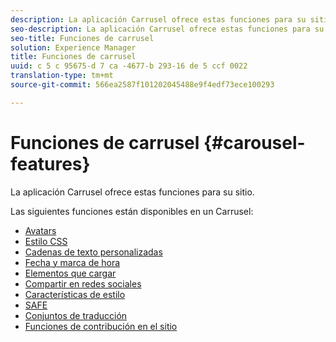 ```yaml
---
description: La aplicación Carrusel ofrece estas funciones para su sitio.
seo-description: La aplicación Carrusel ofrece estas funciones para su sitio.
seo-title: Funciones de carrusel
solution: Experience Manager
title: Funciones de carrusel
uuid: c 5 c 95675-d 7 ca -4677-b 293-16 de 5 ccf 0022
translation-type: tm+mt
source-git-commit: 566ea2587f101202045488e9f4edf73ece100293

---
```



# Funciones de carrusel {#carousel-features}

La aplicación Carrusel ofrece estas funciones para su sitio.

Las siguientes funciones están disponibles en un Carrusel:

* [Avatars](/help/using/c-features-livefyre/c-styling-features/c-avatars.md#c_avatars)
* [Estilo CSS](/help/using/c-features-livefyre/c-styling-features/c-css-styling-branding.md#c_css_styling_branding)
* [Cadenas de texto personalizadas](/help/using/c-features-livefyre/c-custom-text-strings.md#c_custom_text_strings)
* [Fecha y marca de hora](/help/using/c-features-livefyre/c-styling-features/c-date-and-timestamp.md#c_date_and_timestamp)
* [Elementos que cargar](/help/using/c-features-livefyre/c-content-behavior-features/c-content-behavior-features.md#section_q5w_mzl_d1b)
* [Compartir en redes sociales](/help/using/c-features-livefyre/c-social-sharing/c-social-sharing.md#c_social_sharing)
* [Características de estilo](/help/using/c-features-livefyre/c-styling-features/c-styling-features.md#c_styling_features)
* [SAFE](/help/using/c-features-livefyre/c-about-moderation/c-moderation.md#c_moderation)
* [Conjuntos de traducción](/help/using/c-settings-other/c-translation-sets/c-translation-sets.md#c_translation_sets)
* [Funciones de contribución en el sitio](/help/using/c-features-livefyre/c-on-site-contribution-features.md#section_vzs_t2s_d1b)


